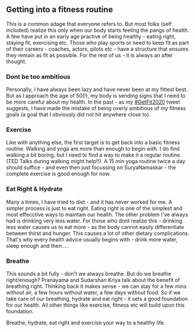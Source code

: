 ## Getting into a fitness routine

This is a common adage that everyone refers to. But most folks (self included) realize this only when our body starts feeling the pangs of health. A few have put in an early age practive of being healthy - eating right, staying fit, exercising etc. Those who play sports or need to keep fit as part of their careers - coaches, actors, pilots etc - have a structure that ensures they remain as fit as possible. For the rest of us - it is always an after thought.

### Dont be too ambitious
Personally, I have always been lazy and have never been at my fittest best. But as I approach the age of 50(!), my body is sending signs that I need to be more careful about my health. In the past - as my [#GetFit2020](https://twitter.com/srivatsapraveen/status/1243238959875887104) tweet suggests, I have made the mistake of being overly ambitious of my fitness goals (a goal that I obviously did not hit anywhere close to).

### Exercise
Like with anything else, the first target is to get back into a basic fitness routine. Walking and yoga are more than enough to begin with. I do find walking a bit boring, but I need to find a way to make it a regular routine. (TED Talks during walking might help!!). A 15 min yoga routine twice a day should suffice - and even then just focussing on SuryaNamaskar - the complete exercise is good enough for now.

### Eat Right & Hydrate
Many a times, I have tried to diet - and it has never worked for me. A simpler process is just to eat right. Eating right is one of the simplest and most effecctive ways to maintain our health. The other problem I've always had is drinking very less water. For those who dont realize this - drinking less water causes us to eat more - as the body cannot easily differentiate between thirst and hunger. This causes a lot of other dietary complications. That's why every health advice usually begins with - drink more water, sleep enough and then.....

### Breathe
 This sounds a bit fully - don't we always breathe. But do we breathe right/enough? Pranayama and Sudarshan Kriya talk about the benefit of breathing right. Thinking back it makes sense - we can stay for a few mins without air, a few hours without water, a few days without food. So if we take care of our breathing, hydrate and eat right - it sets a good foundation for our health. All other things like exercise, fitness etc will build upon this foundation.

Breathe, hydrate, eat right and exercise your way to a healthy life.
<!--stackedit_data:
eyJoaXN0b3J5IjpbNjI1NjA4NzI1XX0=
-->